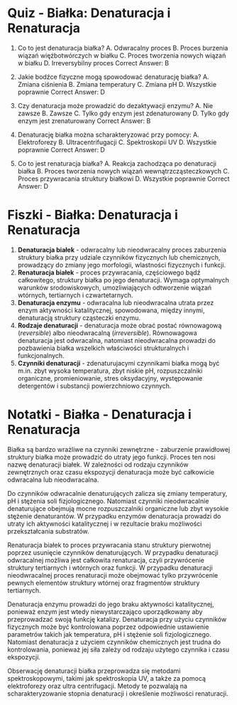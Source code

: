  # Quiz - Białka: Denaturacja i Renaturacja

1. Co to jest denaturacja białka?
   A. Odwracalny proces
   B. Proces burzenia wiązań więźbotwórczych w białku
   C. Proces tworzenia nowych wiązań w białku
   D. Irreversybilny proces
   Correct Answer: B

2. Jakie bodźce fizyczne mogą spowodować denaturację białka?
   A. Zmiana ciśnienia
   B. Zmiana temperatury
   C. Zmiana pH
   D. Wszystkie poprawnie
   Correct Answer: D

3. Czy denaturacja może prowadzić do dezaktywacji enzymu?
   A. Nie zawsze
   B. Zawsze
   C. Tylko gdy enzym jest zdenaturowany
   D. Tylko gdy enzym jest zrenaturowany
   Correct Answer: B

4. Denaturację białka można scharakteryzować przy pomocy:
   A. Elektroforezy
   B. Ultracentrifugacji
   C. Spektroskopii UV
   D. Wszystkie poprawnie
   Correct Answer: D

5. Co to jest renaturacja białka?
   A. Reakcja zachodząca po denaturacji białka
   B. Proces tworzenia nowych wiązań wewnątrzcząsteczkowych
   C. Proces przywracania struktury białkowi
   D. Wszystkie poprawnie
   Correct Answer: D

# Fiszki - Białka: Denaturacja i Renaturacja

1. **Denaturacja białek** - odwracalny lub nieodwracalny proces zaburzenia struktury białka przy udziale czynników fizycznych lub chemicznych, prowadzący do zmiany jego morfologii, wlastności fizycznych i funkcji.
2. **Renaturacja białek** - proces przywracania, częściowego bądź całkowitego, struktury białka po jego denaturacji. Wymaga optymalnych warunków srodowiskowych, umozliwiających odtworzenie wiązań wtórnych, tertiarnych i czwartetarnych.
3. **Denaturacja enzymu** - odwracalna lub nieodwracalna utrata przez enzym aktywności katalitycznej, spowodowana, między innymi, denaturacją struktury cząsteczki enzymu.
4. **Rodzaje denaturacji** - denaturacja może obrać postać równowagową (*reversible*) albo nieodwracalną (*irreversible*). Równowagowa denaturacja jest odwracalna, natomiast nieodwracalna prowadzi do pozbawienia białka wszelkich właściwości strukturalnych i funkcjonalnych.
5. **Czynniki denaturacji** - zdenaturujacymi czynnikami białka mogą być m.in. zbyt wysoka temperatura, zbyt niskie pH, rozpuszczalniki organiczne, promieniowanie, stres oksydacyjny, występowanie detergentów i substancji powierzchniowo czynnych.

# Notatki - Białka - Denaturacja i Renaturacja

Białka są bardzo wrażliwe na czynniki zewnętrzne - zaburzenie prawidłowej struktury białka może prowadzić do utraty jego funkcji. Proces ten nosi nazwę denaturacji białek. W zależności od rodzaju czynników zewnętrznych oraz czasu ekspozycji denaturacja może być całkowicie odwracalna lub nieodwracalna.

Do czynników odwracalnie denaturujących zalicza się zmiany temperatury, pH i stężenia soli fizjologicznego. Natomiast czynniki nieodwracalnie denaturujące obejmują mocne rozpuszczalniki organiczne lub zbyt wysokie stężenie denaturantów. W przypadku enzymów denaturacja prowadzi do utraty ich aktywności katalitycznej i w rezultacie braku możliwości przekształcania substratów.

Renaturacja białek to proces przywracania stanu struktury pierwotnej poprzez usunięcie czynników denaturujących. W przypadku denaturacji odwracalnej możliwa jest całkowita renaturacja, czyli przywrócenie struktury tertiarnych i wtórnych oraz funkcji. W przypadku denaturacji nieodwracalnej proces renaturacji może obejmować tylko przywrócenie pewnych elementów struktury wtórnej oraz fragmentów struktury tertiarnych.

Denaturacja enzymu prowadzi do jego braku aktywności katalitycznej, ponieważ enzym jest wtedy niewystarczająco uporządkowany aby przeprowadzać swoją funkcję katalizy. Denaturacja przy użyciu czynników fizycznych może być kontrolowana poprzez odpowiednie ustawienie parametrów takich jak temperatura, pH i stężenie soli fizjologicznego. Natomiast denaturacja z użyciem czynników chemicznych jest trudna do kontrolowania, ponieważ jej siła zależy od rodzaju użytego czynnika i czasu ekspozycji.

Obserwację denaturacji białka przeprowadza się metodami spektroskopowymi, takimi jak spektroskopia UV, a także za pomocą elektroforezy oraz ultra centrifugacji. Metody te pozwalają na scharakteryzowanie stopnia denaturacji i określenie możliwości renaturacji.